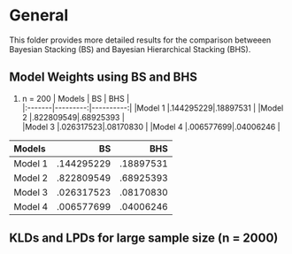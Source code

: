 # General

This folder provides more detailed results for the comparison betweeen Bayesian Stacking (BS) and Bayesian Hierarchical Stacking (BHS).

## Model Weights using BS and BHS
1. n = 200
| Models |   BS     |   BHS     |   
|:-------|---------:|----------:|
|Model 1 |.144295229|.18897531  |
|Model 2 |.822809549|.68925393  |  
|Model 3 |.026317523|.08170830  |
|Model 4 |.006577699|.04006246  |

| Models |    BS    |    BHS    |
| :---   |    ---:  |    ---:   |
|Model 1 |.144295229|.18897531  |
|Model 2 |.822809549|.68925393  |  
|Model 3 |.026317523|.08170830  |
|Model 4 |.006577699|.04006246  |

## KLDs and LPDs for large sample size (n = 2000)
